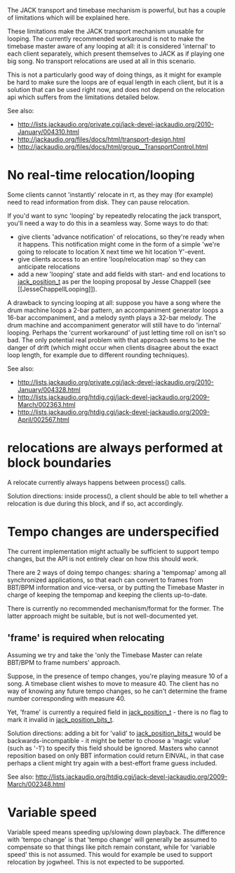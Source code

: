 The JACK transport and timebase mechanism is powerful, but has a couple of limitations which will be explained here.

These limitations make the JACK transport mechanism unusable for looping. The currently recommended workaround is not to make the timebase master aware of any looping at all: it is considered 'internal' to each client separately, which present themselves to JACK as if playing one big song. No transport relocations are used at all in this scenario.

This is not a particularly good way of doing things, as it might for example be hard to make sure the loops are of equal length in each client, but it is a solution that can be used right now, and does not depend on the relocation api which suffers from the limitations detailed below.

See also:
* http://lists.jackaudio.org/private.cgi/jack-devel-jackaudio.org/2010-January/004310.html
* http://jackaudio.org/files/docs/html/transport-design.html
* http://jackaudio.org/files/docs/html/group__TransportControl.html

# No real-time relocation/looping

Some clients cannot 'instantly' relocate in rt, as they may (for example) need to read information from disk. They can pause relocation.

If you'd want to sync 'looping' by repeatedly relocating the jack transport, you'll need a way to do this in a seamless way. Some ways to do that:
* give clients 'advance notification' of relocations, so they're ready when it happens. This notification might come in the form of a simple 'we're going to relocate to location X next time we hit location Y'-event.
* give clients access to an entire 'loop/relocation map' so they can anticipate relocations
* add a new 'looping' state and add fields with start- and end locations to [jack_position_t](http://jackaudio.org/files/docs/html/structjack__position__t.html) as per the looping proposal by Jesse Chappell (see [[JesseChappellLooping]]).

A drawback to syncing looping at all: suppose you have a song where the drum machine loops a 2-bar pattern, an accompaniment generator loops a 16-bar accompaniment, and a melody synth plays a 32-bar melody. The drum machine and accompaniment generator will still have to do 'internal' looping. Perhaps the 'current workaround' of just letting time roll on isn't so bad. The only potential real problem with that approach seems to be the danger of drift (which might occur when clients disagree about the exact loop length, for example due to different rounding techniques).

See also:
* http://lists.jackaudio.org/private.cgi/jack-devel-jackaudio.org/2010-January/004328.html
* http://lists.jackaudio.org/htdig.cgi/jack-devel-jackaudio.org/2009-March/002363.html
* http://lists.jackaudio.org/htdig.cgi/jack-devel-jackaudio.org/2009-April/002567.html

# relocations are always performed at block boundaries

A relocate currently always happens between process() calls. 

Solution directions: inside process(), a client should be able to tell whether a relocation is due during this block, and if so, act accordingly.

# Tempo changes are underspecified

The current implementation might actually be sufficient to support tempo changes, but the API is not entirely clear on how this should work.

There are 2 ways of doing tempo changes: sharing a 'tempomap' among all synchronized applications, so that each can convert to frames from BBT/BPM information and vice-versa, or by putting the Timebase Master in charge of keeping the tempomap and keeping the clients up-to-date.

There is currently no recommended mechanism/format for the former. The latter approach might be suitable, but is not well-documented yet.

## 'frame' is required when relocating

Assuming we try and take the 'only the Timebase Master can relate BBT/BPM to frame numbers' approach.

Suppose, in the presence of tempo changes, you're playing measure 10 of a song. A timebase client wishes to move to measure 40. The client has no way of knowing any future tempo changes, so he can't determine the frame number corresponding with measure 40.

Yet, 'frame' is currently a required field in [jack_position_t](http://jackaudio.org/files/docs/html/structjack__position__t.html) - there is no flag to mark it invalid in [jack_position_bits_t](http://jackaudio.org/files/docs/html/transport_8h.html#a64608154318de05af9e763bfb5fb8529). 

Solution directions: adding a bit for 'valid' to [jack_position_bits_t](http://jackaudio.org/files/docs/html/transport_8h.html#a64608154318de05af9e763bfb5fb8529) would be backwards-incompatible - it might be better to choose a 'magic value' (such as '-1') to specify this field should be ignored. Masters who cannot reposition based on only BBT information could return EINVAL, in that case perhaps a client might try again with a best-effort frame guess included.

See also: http://lists.jackaudio.org/htdig.cgi/jack-devel-jackaudio.org/2009-March/002348.html

# Variable speed

Variable speed means speeding up/slowing down playback. The difference with 'tempo change' is that 'tempo change' will generally be assumed to compensate so that things like pitch remain constant, while for 'variable speed' this is not assumed. This would for example be used to support relocation by jogwheel. This is not expected to be supported.
